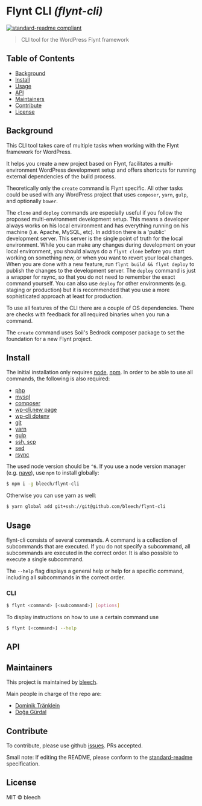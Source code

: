 # Flynt CLI _(flynt-cli)_

[![standard-readme compliant](https://img.shields.io/badge/standard--readme-OK-green.svg?style=flat-square)](https://github.com/RichardLitt/standard-readme)

> CLI tool for the WordPress Flynt framework

## Table of Contents

- [Background](#background)
- [Install](#install)
- [Usage](#usage)
- [API](#api)
- [Maintainers](#maintainers)
- [Contribute](#contribute)
- [License](#license)

## Background

This CLI tool takes care of multiple tasks when working with the Flynt framework for WordPress.

It helps you create a new project based on Flynt, facilitates a multi-environment WordPress development setup and offers shortcuts for running external dependencies of the build process.

Theoretically only the `create` command is Flynt specific. All other tasks could be used with any WordPress project that uses `composer`, `yarn`, `gulp`, and optionally `bower`.

The `clone` and `deploy` commands are especially useful if you follow the proposed multi-environment development setup. This means a developer always works on his local environment and has everything running on his machine (i.e. Apache, MySQL, etc). In addition there is a 'public' development server. This server is the single point of truth for the local environment. While you can make any changes during development on your local environment, you should always do a `flynt clone` before you start working on something new, or when you want to revert your local changes. When you are done with a new feature, run `flynt build && flynt deploy` to publish the changes to the development server. The `deploy` command is just a wrapper for rsync, so that you do not need to remember the exact command yourself. You can also use `deploy` for other environments (e.g. staging or production) but it is recommended that you use a more sophisticated approach at least for production.

To use all features of the CLI there are a couple of OS dependencies. There are checks with feedback for all required binaries when you run a command.

The `create` command uses Soil's Bedrock composer package to set the foundation for a new Flynt project.

## Install

The initial installation only requires [node](https://nodejs.org), [npm](https://npmjs.com). In order to be able to use all commands, the following is also required:

- [php](https://secure.php.net/)
- [mysql](https://www.mysql.com/)
- [composer](https://getcomposer.org/)
- [wp-cli](https://wp-cli.org/),[new page](https://make.wordpress.org/cli/)
- [wp-cli dotenv](https://aaemnnost.tv/wp-cli-commands/dotenv/)
- [git](https://git-scm.com/)
- [yarn](https://yarnpkg.com/)
- [gulp](http://gulpjs.com/)
- [ssh, scp](https://www.openssh.com/)
- [sed](https://www.gnu.org/software/sed/)
- [rsync](https://rsync.samba.org/)

The used node version should be `^6`. If you use a node version manager (e.g. [nave](https://github.com/isaacs/nave)), use `npm` to install globally:

```bash
$ npm i -g bleech/flynt-cli
```

Otherwise you can use yarn as well:

```bash
$ yarn global add git+ssh://git@github.com/bleech/flynt-cli
```


## Usage

flynt-cli consists of several commands. A command is a collection of subcommands that are executed. If you do not specify a subcommand, all subcommands are executed in the correct order. It is also possible to execute a single subcommand.

The `--help` flag displays a general help or help for a specific command, including all subcommands in the correct order.

### CLI

```bash
$ flynt <command> [<subcommand>] [options]
```

To display instructions on how to use a certain command use

```bash
$ flynt [<command>] --help
```

## API

## Maintainers

This project is maintained by [bleech](https://github.com/bleech).

Main people in charge of the repo are:

- [Dominik Tränklein](https://github.com/domtra)
- [Doğa Gürdal](https://github.com/Qakulukiam)

## Contribute

To contribute, please use github [issues](https://github.com/bleech/flynt-cli/issues). PRs accepted.

Small note: If editing the README, please conform to the [standard-readme](https://github.com/RichardLitt/standard-readme) specification.

## License

MIT © bleech
